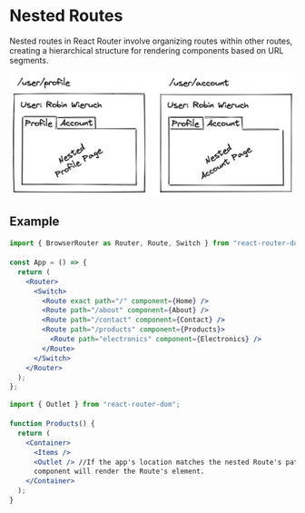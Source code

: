 # Nested Routes

Nested routes in React Router involve organizing routes within other routes, creating a hierarchical structure for rendering components based on URL segments.

![alt text](../../img//nestedRoutes.png)

## Example

```jsx
import { BrowserRouter as Router, Route, Switch } from "react-router-dom";

const App = () => {
  return (
    <Router>
      <Switch>
        <Route exact path="/" component={Home} />
        <Route path="/about" component={About} />
        <Route path="/contact" component={Contact} />
        <Route path="/products" component={Products}>
          <Route path="electronics" component={Electronics} />
        </Route>
      </Switch>
    </Router>
  );
};
```

```jsx
import { Outlet } from "react-router-dom";

function Products() {
  return (
    <Container>
      <Items />
      <Outlet /> //If the app's location matches the nested Route's path, this Outlet
      component will render the Route's element.
    </Container>
  );
}
```
